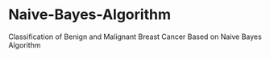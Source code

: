 # Naive-Bayes-Algorithm
Classification of Benign and Malignant Breast Cancer Based on Naive Bayes Algorithm
